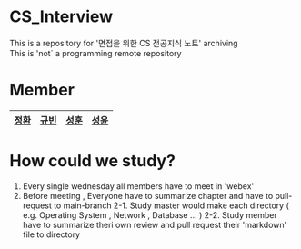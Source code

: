 # CS_Interview

This is a repository for '면접을 위한 CS 전공지식 노트' archiving  
This is 'not` a programming remote repository 

# Member

| [정환](https://github.com/limjung99) | [규빈](https://github.com/Lee9Bin)  | [성훈](https://github.com/seongddiyong) | [성윤](https://github.com/seongY0-0n) | 
| :-----: | :-----: | :-----: | :-----: | 
# How could we study?

1. Every single wednesday all members have to meet in 'webex'
2. Before meeting , Everyone have to summarize chapter and have to pull-request to main-branch
2-1. Study master would make each directory ( e.g. Operating System , Network , Database ... )
2-2. Study member have to summarize theri own review and pull request their 'markdown' file to directory
